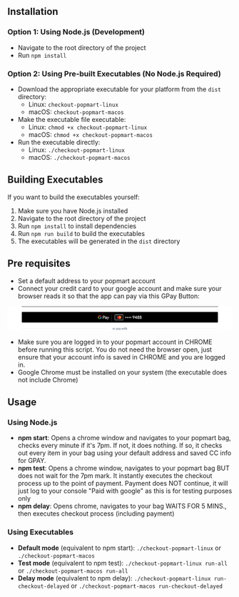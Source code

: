 ## Installation

### Option 1: Using Node.js (Development)
- Navigate to the root directory of the project
- Run `npm install`

### Option 2: Using Pre-built Executables (No Node.js Required)
- Download the appropriate executable for your platform from the `dist` directory:
  - Linux: `checkout-popmart-linux`
  - macOS: `checkout-popmart-macos`
- Make the executable file executable:
  - Linux: `chmod +x checkout-popmart-linux`
  - macOS: `chmod +x checkout-popmart-macos`
- Run the executable directly:
  - Linux: `./checkout-popmart-linux`
  - macOS: `./checkout-popmart-macos`

## Building Executables
If you want to build the executables yourself:
1. Make sure you have Node.js installed
2. Navigate to the root directory of the project
3. Run `npm install` to install dependencies
4. Run `npm run build` to build the executables
5. The executables will be generated in the `dist` directory

## Pre requisites
- Set a default address to your popmart account
- Connect your credit card to your google account and make sure your browser reads it so that the app can pay via this GPay Button:

![img.png](img.png)

- Make sure you are logged in to your popmart account in CHROME before running this script. You do not need the browser open, just ensure that your account info is saved in CHROME and you are logged in.
- Google Chrome must be installed on your system (the executable does not include Chrome)

## Usage

### Using Node.js
- **npm start**: Opens a chrome window and navigates to your popmart bag, checks every minute if it's 7pm. If not, it does nothing. If so, it checks out every item in your bag using your default address and saved CC info for GPAY.
- **npm test**: Opens a chrome window, navigates to your popmart bag BUT does not wait for the 7pm mark. It instantly executes the checkout process up to the point of payment. Payment does NOT continue, it will just log to your console "Paid with google" as this is for testing purposes only
- **npm delay**: Opens chrome, navigates to your bag WAITS FOR 5 MINS., then executes checkout process (including payment)

### Using Executables
- **Default mode** (equivalent to npm start): `./checkout-popmart-linux` or `./checkout-popmart-macos`
- **Test mode** (equivalent to npm test): `./checkout-popmart-linux run-all` or `./checkout-popmart-macos run-all`
- **Delay mode** (equivalent to npm delay): `./checkout-popmart-linux run-checkout-delayed` or `./checkout-popmart-macos run-checkout-delayed`
